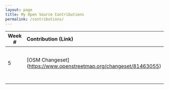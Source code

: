 ```yaml
---
layout: page
title: My Open Source Contributions
permalink: /contributions/
---
```








| Week #       | Contribution (Link)  | Type  | Description |
|---|:---|:---|:---|
|  5   | [OSM Changeset] (https://www.openstreetmap.org/changeset/81463055) | OpenSteetMap Feature| I updated some of the information for La Chula | 
|     |     |     |      |
|     |     |     |      |
